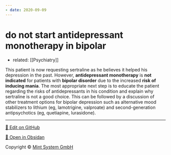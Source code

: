 ```yaml
---
- date: 2020-09-09
---
```


# do not start antidepressant monotherapy in bipolar

- related: [[Psychiatry]]

This patient is now requesting sertraline as he believes it helped his depression in the past.  However, **antidepressant monotherapy** is **not indicated** for patients with **bipolar disorder** due to the increased **risk of inducing mania**.  The most appropriate next step is to educate the patient regarding the risks of antidepressants in his condition and explain why sertraline is not a good choice.  This can be followed by a discussion of other treatment options for bipolar depression such as alternative mood stabilizers to lithium (eg, lamotrigine, valproate) and second-generation antipsychotics (eg, quetiapine, lurasidone).


<hr>

[📝 Edit on GitHub](https://github.com/Mint-System/Knowledge/blob/master/do%20not%20start%20antidepressant%20monotherapy%20in%20bipolar.md)

[📂 Open in Obsidan](obsidian://open?vault=Knowledge%20Mint%20System&file=do%20not%20start%20antidepressant%20monotherapy%20in%20bipolar.md ':target=_self')

<footer>Copyright © <a href="https://www.mint-system.ch/">Mint System GmbH</a></footer>